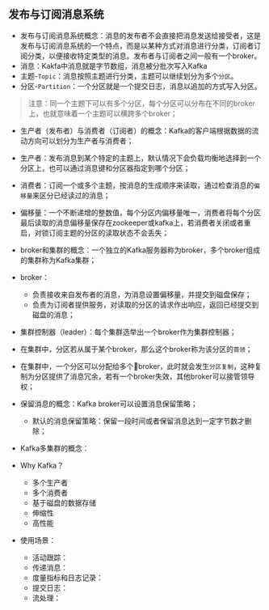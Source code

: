 

## 发布与订阅消息系统

* 发布与订阅消息系统概念：消息的发布者不会直接把消息发送给接受者，这是发布与订阅消息系统的一个特点，而是以某种方式对消息进行分类，订阅者订阅分类，以便接收特定类型的消息。发布者与订阅者之间一般有一个broker。
* 消息：Kakfa中消息就是字节数组，消息被分批次写入Kafka
* 主题-`Topic`：消息按照主题进行分类，主题可以继续划分为多个`分区`。
* 分区-`Partition`：一个分区就是一个提交日志，消息以追加的方式写入分区。

> 注意：同一个主题下可以有多个分区，每个分区可以分布在不同的broker上，也就意味着一个主题可以横跨多个broker；

* 生产者（发布者）与消费者（订阅者）的概念：Kafka的客户端根据数据的流动方向可以划分为生产者与消费者；
* 生产者：发布消息到某个特定的主题上，默认情况下会负载均衡地选择到一个分区上，也可以通过消息键和分区器指定到哪个分区；
* 消费者：订阅一个或多个主题，按消息的生成顺序来读取，通过检查消息的`偏移量`来区分已经读过的消息；
* 偏移量：一个不断递增的整数值，每个分区内偏移量唯一，消费者将每个分区最后读取的消息偏移量保存在zookeeper或kafka上，若消费者关闭或者重启，对锁订阅主题的分区的读取状态不会丢失；

* broker和集群的概念：一个独立的Kafka服务器称为broker，多个broker组成的集群称为Kafka集群；
* broker：
	* 负责接收来自发布者的消息，为消息设置偏移量，并提交到磁盘保存；
	* 负责为订阅者提供服务，对读取的分区的请求作出响应，返回已经提交到磁盘的消息；
* 集群控制器（leader）：每个集群选举出一个broker作为集群控制器；
* 在集群中，分区若从属于某个broker，那么这个broker称为该分区的`首领`；
* 在集群中，一个分区可以分配给多个broker，此时就会发生`分区复制`，这种复制为分区提供了消息冗余，若有一个broker失效，其他broker可以接管领导权；

* 保留消息的概念：Kafka broker可以设置消息保留策略；
	* 默认的消息保留策略：保留一段时间或者保留消息达到一定字节数才删除；

* Kafka多集群的概念：

* Why Kafka？
	* 多个生产者
	* 多个消费者
	* 基于磁盘的数据存储
	* 伸缩性
	* 高性能

* 使用场景：
	* 活动跟踪：
	* 传递消息：
	* 度量指标和日志记录：
	* 提交日志：
	* 流处理：
